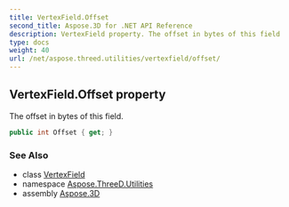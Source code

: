 ```yaml
---
title: VertexField.Offset
second_title: Aspose.3D for .NET API Reference
description: VertexField property. The offset in bytes of this field
type: docs
weight: 40
url: /net/aspose.threed.utilities/vertexfield/offset/
---
```

## VertexField.Offset property

The offset in bytes of this field.

```csharp
public int Offset { get; }
```

### See Also

* class [VertexField](../)
* namespace [Aspose.ThreeD.Utilities](../../vertexfield/)
* assembly [Aspose.3D](../../../)


